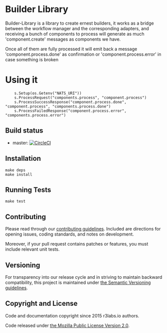 # Builder Library

Builder-Library is a library to create ernest builders, it works as a bridge between the workflow manager and the corresponding adapters, and receiving a bunch of components to process will generate as much 'component.create' messages as components we have.

Once all of them are fully processed it will emit back a message 'component.process.done' as confirmation or 'component.process.error' in case something is broken

# Using it

```
	s.Setup(os.Getenv("NATS_URI"))
	s.ProcessRequest("components.process", "component.process")
	s.ProcessSuccessResponse("component.process.done", "component.process", "components.process.done")
	s.ProcessFailedResponse("component.process.error", "components.process.error")
```


## Build status

* master: [![CircleCI](https://circleci.com/gh/ernestio/builder-library/tree/master.svg?style=svg)](https://circleci.com/gh/ernestio/builder-library/tree/master)

## Installation

```
make deps
make install
```

## Running Tests

```
make test
```

## Contributing

Please read through our
[contributing guidelines](CONTRIBUTING.md).
Included are directions for opening issues, coding standards, and notes on
development.

Moreover, if your pull request contains patches or features, you must include
relevant unit tests.

## Versioning

For transparency into our release cycle and in striving to maintain backward
compatibility, this project is maintained under [the Semantic Versioning guidelines](http://semver.org/).

## Copyright and License

Code and documentation copyright since 2015 r3labs.io authors.

Code released under
[the Mozilla Public License Version 2.0](LICENSE).

